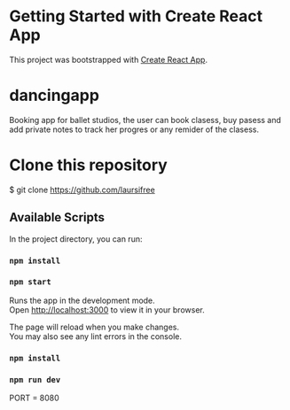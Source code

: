 # Getting Started with Create React App

This project was bootstrapped with [Create React App](https://github.com/facebook/create-react-app).

# dancingapp

Booking app for ballet studios, the user can book clasess, buy pasess and add private notes to track her progres or any remider of the clasess.

# Clone this repository
$ git clone https://github.com/laursifree
 
## Available Scripts

In the project directory, you can run:

### `npm install`
### `npm start`

Runs the app in the development mode.\
Open [http://localhost:3000](http://localhost:3000) to view it in your browser.

The page will reload when you make changes.\
You may also see any lint errors in the console.


### `npm install`
### `npm run dev`

PORT = 8080
